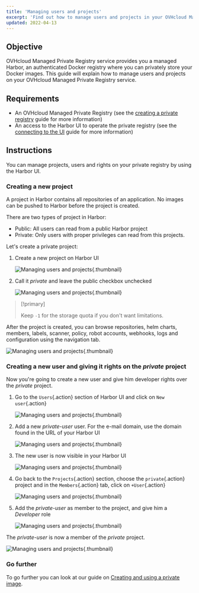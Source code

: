```yaml
---
title: 'Managing users and projects'
excerpt: 'Find out how to manage users and projects in your OVHcloud Managed private registry (Harbor).'
updated: 2022-04-13
---
```


<style>
 pre {
     font-size: 14px;
 }
 pre.console {
   background-color: #300A24; 
   color: #ccc;
   font-family: monospace;
   padding: 5px;
   margin-bottom: 5px;
 }
 pre.console code {
   border: solid 0px transparent;
   color: #ccc;
   font-family: monospace !important;
   font-size: 0.75em;
 }
 .small {
     font-size: 0.75em;
 }
</style>

## Objective

OVHcloud Managed Private Registry service provides you a managed Harbor, an authenticated Docker registry where you can privately store your Docker images. This guide will explain how to manage users and projects on your OVHcloud Managed Private Registry service.

## Requirements

- An OVHcloud Managed Private Registry (see the [creating a private registry](creating-a-private-registry1.) guide for more information)
- An access to the Harbor UI to operate the private registry (see the [connecting to the UI](connecting-to-the-ui1.) guide for more information)

## Instructions

You can manage projects, users and rights on your private registry by using the Harbor UI.

### Creating a new project

A project in Harbor contains all repositories of an application. No images can be pushed to Harbor before the project is created. 

There are two types of project in Harbor:

- Public: All users can read from a public Harbor project
- Private: Only users with proper privileges can read from this projects.

Let's create a private project:

1. Create a new project on Harbor UI

    ![Managing users and projects](managing-users-and-projects-005.png){.thumbnail}

1. Call it *private* and leave the public checkbox unchecked

    ![Managing users and projects](managing-users-and-projects-006.png){.thumbnail}

> [!primary]
>
> Keep `-1` for the storage quota if you don't want limitations. 

After the project is created, you can browse repositories, helm charts, members, labels, scanner, policy, robot accounts, webhooks, logs and configuration using the navigation tab.

![Managing users and projects](managing-users-and-projects-007.png){.thumbnail}

### Creating a new user and giving it rights on the *private* project

Now you're going to create a new user and give him developer rights over the *private* project.

1. Go to the `Users`{.action} section of Harbor UI and click on `New user`{.action}

    ![Managing users and projects](managing-users-and-projects-008.png){.thumbnail}

1. Add a new *private-user* user. For the e-mail domain, use the domain found in the URL of your Harbor UI

    ![Managing users and projects](managing-users-and-projects-009.png){.thumbnail}

1. The new user is now visible in your Harbor UI 

    ![Managing users and projects](managing-users-and-projects-010.png){.thumbnail}

1. Go back to the `Projects`{.action} section, choose the `private`{.action} project and in the `Members`{.action} tab, click on  `+User`{.action}

    ![Managing users and projects](managing-users-and-projects-011.png){.thumbnail}

1. Add the *private-user* as member to the project, and give him a *Developer* role    

    ![Managing users and projects](managing-users-and-projects-012.png){.thumbnail}

The *private-user* is now a member of the *private* project.

![Managing users and projects](managing-users-and-projects-013.png){.thumbnail}

### Go further

To go further you can look at our guide on [Creating and using a private image](creating-and-using-a-private-image1.).